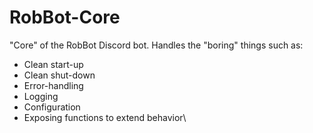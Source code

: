 # RobBot-Core

"Core" of the RobBot Discord bot.
Handles the "boring" things such as:

- Clean start-up
- Clean shut-down
- Error-handling
- Logging
- Configuration
- Exposing functions to extend behavior\
